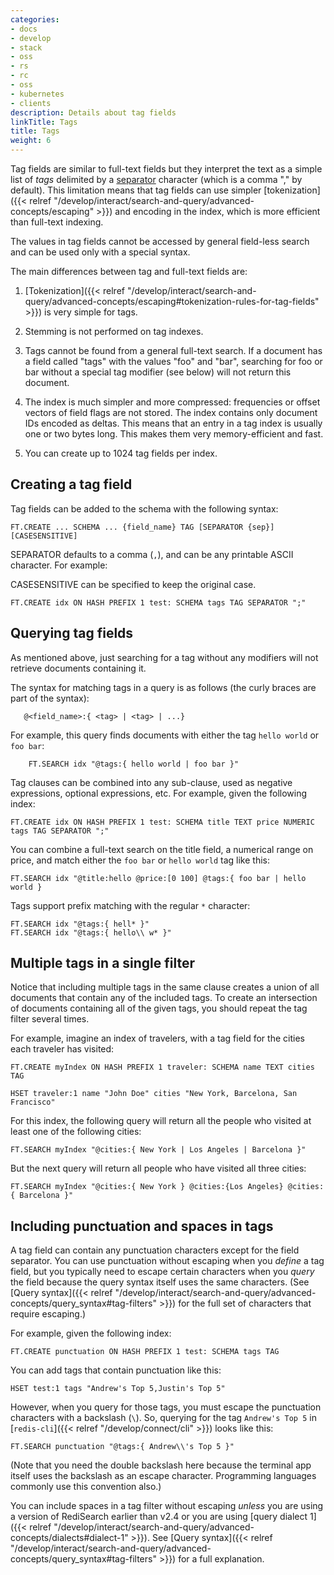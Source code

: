 ```yaml
---
categories:
- docs
- develop
- stack
- oss
- rs
- rc
- oss
- kubernetes
- clients
description: Details about tag fields
linkTitle: Tags
title: Tags
weight: 6
---
```


Tag fields are similar to full-text fields but they interpret the text as a simple
list of *tags* delimited by a
[separator](#creating-a-tag-field) character (which is a comma "," by default).
This limitation means that tag fields can use simpler
[tokenization]({{< relref "/develop/interact/search-and-query/advanced-concepts/escaping" >}})
and encoding in the index, which is more efficient than full-text indexing.

The values in tag fields cannot be accessed by general field-less search and can be used only with a special syntax.

The main differences between tag and full-text fields are:

1.  [Tokenization]({{< relref "/develop/interact/search-and-query/advanced-concepts/escaping#tokenization-rules-for-tag-fields" >}})
    is very simple for tags.

1.  Stemming is not performed on tag indexes.

1.  Tags cannot be found from a general full-text search. If a document has a field called "tags"
    with the values "foo" and "bar", searching for foo or bar without a special tag modifier (see below) will not return this document.

1.  The index is much simpler and more compressed: frequencies or offset vectors of field flags
    are not stored. The index contains only document IDs encoded as deltas. This means that an entry in
    a tag index is usually one or two bytes long. This makes them very memory-efficient and fast.

1.  You can create up to 1024 tag fields per index.

## Creating a tag field

Tag fields can be added to the schema with the following syntax:

```
FT.CREATE ... SCHEMA ... {field_name} TAG [SEPARATOR {sep}] [CASESENSITIVE]
```

SEPARATOR defaults to a comma (`,`), and can be any printable ASCII character. For example:

CASESENSITIVE can be specified to keep the original case.

```
FT.CREATE idx ON HASH PREFIX 1 test: SCHEMA tags TAG SEPARATOR ";"
```

## Querying tag fields

As mentioned above, just searching for a tag without any modifiers will not retrieve documents
containing it.

The syntax for matching tags in a query is as follows (the curly braces are part of the syntax):

 ```
    @<field_name>:{ <tag> | <tag> | ...}
 ```

For example, this query finds documents with either the tag `hello world` or `foo bar`:

```
    FT.SEARCH idx "@tags:{ hello world | foo bar }"
```

Tag clauses can be combined into any sub-clause, used as negative expressions, optional expressions, etc. For example, given the following index:

```
FT.CREATE idx ON HASH PREFIX 1 test: SCHEMA title TEXT price NUMERIC tags TAG SEPARATOR ";"
```

You can combine a full-text search on the title field, a numerical range on price, and match either the `foo bar` or `hello world` tag like this:

```
FT.SEARCH idx "@title:hello @price:[0 100] @tags:{ foo bar | hello world }
```

Tags support prefix matching with the regular `*` character:

```
FT.SEARCH idx "@tags:{ hell* }"
FT.SEARCH idx "@tags:{ hello\\ w* }"

```

## Multiple tags in a single filter

Notice that including multiple tags in the same clause creates a union of all documents that contain any of the included tags. To create an intersection of documents containing all of the given tags, you should repeat the tag filter several times.

For example, imagine an index of travelers, with a tag field for the cities each traveler has visited:

```
FT.CREATE myIndex ON HASH PREFIX 1 traveler: SCHEMA name TEXT cities TAG

HSET traveler:1 name "John Doe" cities "New York, Barcelona, San Francisco"
```

For this index, the following query will return all the people who visited at least one of the following cities:

```
FT.SEARCH myIndex "@cities:{ New York | Los Angeles | Barcelona }"
```

But the next query will return all people who have visited all three cities:

```
FT.SEARCH myIndex "@cities:{ New York } @cities:{Los Angeles} @cities:{ Barcelona }"
```

## Including punctuation and spaces in tags

A tag field can contain any punctuation characters except for the field separator.
You can use punctuation without escaping when you *define* a tag field,
but you typically need to escape certain characters when you *query* the field
because the query syntax itself uses the same characters.
(See [Query syntax]({{< relref "/develop/interact/search-and-query/advanced-concepts/query_syntax#tag-filters" >}})
for the full set of characters that require escaping.)

For example, given the following index:

```
FT.CREATE punctuation ON HASH PREFIX 1 test: SCHEMA tags TAG
```

You can add tags that contain punctuation like this:

```
HSET test:1 tags "Andrew's Top 5,Justin's Top 5"
```

However, when you query for those tags, you must escape the punctuation characters
with a backslash (`\`). So, querying for the tag `Andrew's Top 5` in
[`redis-cli`]({{< relref "/develop/connect/cli" >}}) looks like this:

```
FT.SEARCH punctuation "@tags:{ Andrew\\'s Top 5 }"
```

(Note that you need the double backslash here because the terminal app itself
uses the backslash as an escape character.
Programming languages commonly use this convention also.)

You can include spaces in a tag filter without escaping *unless* you are
using a version of RediSearch earlier than v2.4 or you are using
[query dialect 1]({{< relref "/develop/interact/search-and-query/advanced-concepts/dialects#dialect-1" >}}).
See
[Query syntax]({{< relref "/develop/interact/search-and-query/advanced-concepts/query_syntax#tag-filters" >}})
for a full explanation.
